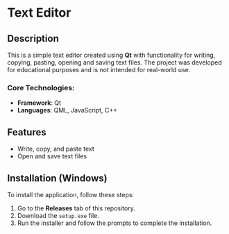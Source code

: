 # Text Editor

## Description

This is a simple text editor created using **Qt** with functionality for writing, copying, pasting, opening and saving text files. The project was developed for educational purposes and is not intended for real-world use.

### Core Technologies:
- **Framework**: Qt
- **Languages**: QML, JavaScript, C++

## Features
- Write, copy, and paste text
- Open and save text files

## Installation (Windows)
To install the application, follow these steps:
1. Go to the **Releases** tab of this repository.
2. Download the `setup.exe` file.
3. Run the installer and follow the prompts to complete the installation.
